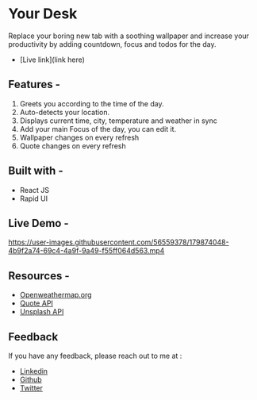 # Your Desk

Replace your boring new tab with a soothing wallpaper and increase your productivity by adding countdown, focus and todos for the day.

-   [Live link](link here)

## Features -

1. Greets you according to the time of the day.
2. Auto-detects your location.
3. Displays current time, city, temperature and weather in sync
4. Add your main Focus of the day, you can edit it.
5. Wallpaper changes on every refresh
6. Quote changes on every refresh

## Built with -

-   React JS
-   Rapid UI

## Live Demo -

https://user-images.githubusercontent.com/56559378/179874048-4b9f2a74-69c4-4a9f-9a49-f55ff064d563.mp4


## Resources -

-   [Openweathermap.org](openweathermap.org)
-   [Quote API](https://forum.freecodecamp.org/t/free-api-inspirational-quotes-json-with-code-examples/311373)
-   [Unsplash API](https://unsplash.com/)

## Feedback

If you have any feedback, please reach out to me at :

-   [Linkedin](https://www.linkedin.com/in/anjali1102/)
-   [Github](https://www.github.com/anjali1102/)
-   [Twitter](https://twitter.com/anjalii1102/)

